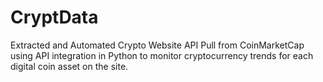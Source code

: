# CryptData
 Extracted and Automated Crypto Website API Pull from CoinMarketCap using API integration in Python to monitor cryptocurrency trends for each digital coin asset on the site.
